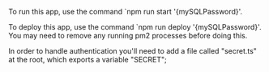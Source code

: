 To run this app, use the command `npm run start '{mySQLPassword}'.

To deploy this app, use the command `npm run deploy '{mySQLPassword}'. You may need to remove any running pm2 processes before doing this.

In order to handle authentication you'll need to add a file called "secret.ts" at the root, which exports a variable "SECRET";